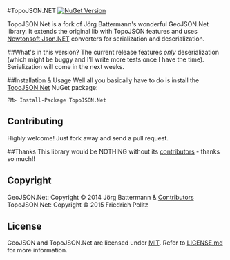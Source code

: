 ﻿#TopoJSON.NET [![NuGet Version](http://img.shields.io/nuget/v/TopoJSON.NET.svg?style=flat)](https://www.nuget.org/packages/TopoJSON.NET/)

TopoJSON.Net is a fork of Jörg Battermann's wonderful GeoJSON.Net library. It extends the original lib with TopoJSON features and uses [Newtonsoft Json.NET](http://json.codeplex.com) converters for serialization and deserialization.

##What's in this version?
The current release features *only* deserialization (which might be buggy and I'll write more tests once I have the time). Serialization will come in the next weeks.

##Installation & Usage
Well all you basically have to do is install the [TopoJSON.Net](https://www.nuget.org/packages/TopoJSON.Net/) NuGet package:

`PM> Install-Package TopoJSON.Net`

## Contributing
Highly welcome! Just fork away and send a pull request.


##Thanks
This library would be NOTHING without its [contributors](https://github.com/jbattermann/GeoJSON.Net/graphs/contributors) - thanks so much!!

## Copyright

GeoJSON.Net: Copyright © 2014 Jörg Battermann & [Contributors](https://github.com/jbattermann/GeoJSON.Net/graphs/contributors)
TopoJSON.Net: Copyright © 2015 Friedrich Politz

## License

GeoJSON and TopoJSON.Net are licensed under [MIT](http://www.opensource.org/licenses/mit-license.php "Read more about the MIT license form"). Refer to [LICENSE.md](https://github.com/Freddixx/TopoJSON.Net/blob/master/LICENSE.md) for more information.


